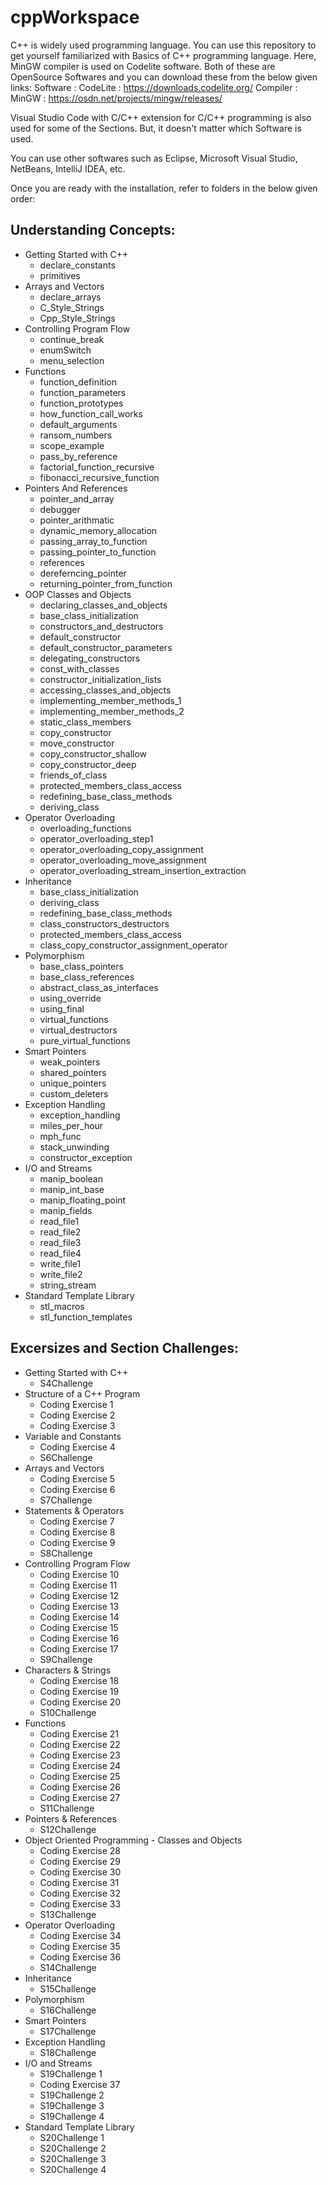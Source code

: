 # cppWorkspace


C++ is widely used programming language.
You can use this repository to get yourself familiarized with Basics of C++ programming language.
Here, MinGW compiler is used on Codelite software.
Both of these are OpenSource Softwares and you can download these from the below given links:
Software : CodeLite : <https://downloads.codelite.org/>
Compiler : MinGW : <https://osdn.net/projects/mingw/releases/>

Visual Studio Code with C/C++ extension for C/C++ programming is also used for some of the Sections. But, it doesn't matter which Software is used.

You can use other softwares such as Eclipse, Microsoft Visual Studio, NetBeans, IntelliJ IDEA, etc.

Once you are ready with the installation, refer to folders in the below given order:

## Understanding Concepts:

- Getting Started with C++
  - declare_constants
  - primitives
- Arrays and Vectors
  - declare_arrays
  - C_Style_Strings
  - Cpp_Style_Strings
- Controlling Program Flow
  - continue_break
  - enumSwitch
  - menu_selection
- Functions
  - function_definition
  - function_parameters
  - function_prototypes
  - how_function_call_works
  - default_arguments
  - ransom_numbers
  - scope_example
  - pass_by_reference
  - factorial_function_recursive
  - fibonacci_recursive_function
- Pointers And References
  - pointer_and_array
  - debugger
  - pointer_arithmatic
  - dynamic_memory_allocation
  - passing_array_to_function
  - passing_pointer_to_function
  - references
  - dereferncing_pointer
  - returning_pointer_from_function
- OOP Classes and Objects
  - declaring_classes_and_objects
  - base_class_initialization
  - constructors_and_destructors
  - default_constructor
  - default_constructor_parameters
  - delegating_constructors
  - const_with_classes
  - constructor_initialization_lists
  - accessing_classes_and_objects
  - implementing_member_methods_1
  - implementing_member_methods_2
  - static_class_members
  - copy_constructor
  - move_constructor
  - copy_constructor_shallow
  - copy_constructor_deep
  - friends_of_class
  - protected_members_class_access
  - redefining_base_class_methods
  - deriving_class
- Operator Overloading
  - overloading_functions
  - operator_overloading_step1
  - operator_overloading_copy_assignment
  - operator_overloading_move_assignment
  - operator_overloading_stream_insertion_extraction
- Inheritance
  - base_class_initialization
  - deriving_class
  - redefining_base_class_methods
  - class_constructors_destructors
  - protected_members_class_access
  - class_copy_constructor_assignment_operator
- Polymorphism
  - base_class_pointers
  - base_class_references
  - abstract_class_as_interfaces
  - using_override
  - using_final
  - virtual_functions
  - virtual_destructors
  - pure_virtual_functions
- Smart Pointers
  - weak_pointers
  - shared_pointers
  - unique_pointers
  - custom_deleters
- Exception Handling
  - exception_handling
  - miles_per_hour
  - mph_func
  - stack_unwinding
  - constructor_exception
- I/O and Streams
  - manip_boolean
  - manip_int_base
  - manip_floating_point
  - manip_fields
  - read_file1
  - read_file2
  - read_file3
  - read_file4
  - write_file1
  - write_file2
  - string_stream
- Standard Template Library
  - stl_macros
  - stl_function_templates

## Excersizes and Section Challenges:

- Getting Started with C++
  - S4Challenge
- Structure of a C++ Program
  - Coding Exercise 1
  - Coding Exercise 2
  - Coding Exercise 3
- Variable and Constants
  - Coding Exercise 4
  - S6Challenge
- Arrays and Vectors
  - Coding Exercise 5
  - Coding Exercise 6
  - S7Challenge
- Statements & Operators
  - Coding Exercise 7
  - Coding Exercise 8
  - Coding Exercise 9
  - S8Challenge
- Controlling Program Flow
  - Coding Exercise 10
  - Coding Exercise 11
  - Coding Exercise 12
  - Coding Exercise 13
  - Coding Exercise 14
  - Coding Exercise 15
  - Coding Exercise 16
  - Coding Exercise 17
  - S9Challenge
- Characters & Strings
  - Coding Exercise 18
  - Coding Exercise 19
  - Coding Exercise 20
  - S10Challenge
- Functions
  - Coding Exercise 21
  - Coding Exercise 22
  - Coding Exercise 23
  - Coding Exercise 24
  - Coding Exercise 25
  - Coding Exercise 26
  - Coding Exercise 27
  - S11Challenge
- Pointers & References
  - S12Challenge
- Object Oriented Programming - Classes and Objects
  - Coding Exercise 28
  - Coding Exercise 29
  - Coding Exercise 30
  - Coding Exercise 31
  - Coding Exercise 32
  - Coding Exercise 33
  - S13Challenge
- Operator Overloading
  - Coding Exercise 34
  - Coding Exercise 35
  - Coding Exercise 36
  - S14Challenge
- Inheritance
  - S15Challenge
- Polymorphism
  - S16Challenge
- Smart Pointers
  - S17Challenge
- Exception Handling
  - S18Challenge
- I/O and Streams
  - S19Challenge 1
  - Coding Exercise 37
  - S19Challenge 2
  - S19Challenge 3
  - S19Challenge 4
- Standard Template Library
  - S20Challenge 1
  - S20Challenge 2
  - S20Challenge 3
  - S20Challenge 4

